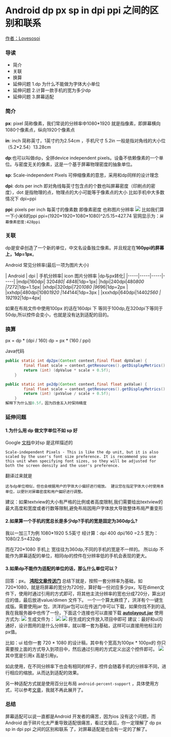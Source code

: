 # Android dp px sp in dpi ppi 之间的区别和联系

[作者：Lovesosoi](https://github.com/lvm0306)


### 导读
* 简介
* 关联
* 换算
* 延伸问题 1.dp 为什么不能做为字体大小单位
* 延伸问题 2.计算一款手机的宽为多少dp
* 延伸问题 3.屏幕适配

### 简介

**px**: pixel 简称像素，我们常说的分辨率中1080*1920 就是指像素，即屏幕横向1080个像素点，纵向1920个像素点

**in**: inch 简称英寸，1英寸约为2.54cm ，手机尺寸 5.2in 一般是指对角线的大小位（5.2*2.54）13.28cm

**dp**:也可以叫做dip，全拼device independent pixels。设备不依赖像素的一个单位。与密度无关的像素，这是一个基于屏幕物理密度的抽象单位。

**sp**: Scale-independent Pixels 可伸缩像素的意思，采用和dp同样的设计理念

**dpi**: dots per inch 即对角线每英寸包含点的个数也叫屏幕密度（印刷点的密度），dot 是指物理的点，物理点的大小可能等于像素点的大小 比如手机中大多数情况下 dpi=ppi

**ppi**: pixels per inch 每英寸的像素数 即像素密度 也称图片分辨率
![](http://mdeandroid.oss-cn-beijing.aliyuncs.com/article/android_interview/01/android_interview01_01.jpg)
比如我们算一下小米6的ppi
ppi=(1920\*1920+1080\*1080)^2/5.15=427.74
官网显示为：`屏幕像素密度:428ppi` 

### 关联
dp是安卓创造了一个新的单位，中文名设备独立像素。并且规定在**160ppi的屏幕上，1dp=1px**。

Android 常见分辨率(最后一项为图片大小)

| Android    | dpi | 手机分辨率| icon 图片分辨率 |dp与px转化|
|-----|-----|-----|-----|
|mdpi|160dpi| 320*480| 48*48|1dp=1px|
|hdpi|240dpi|480*800 |72*72|1dp=1.5px|
|xhdpi|320dpi|720*1080 |96*96|1dp=2px |
|xxhdpi|480dpi|1080*1920 |144*144|1dp=3px |
|xxxhdpi|640dpi|1440*2560 | 192*192|1dp=4px|



如果在布局文件中使用100px 的话在160dpi 下 等同于100dp,在320dpi下等同于50dp,所以控件会变小，也就是没有达到适配的目的。 

### 换算
px = dp * (dpi / 160)
dp = px * (160 / ppi)

Java代码
```java
public static int dp2px(Context context,final float dpValue) {
        final float scale = context.getResources().getDisplayMetrics().density;
        return (int) (dpValue * scale + 0.5f);
    }

public static int px2dp(Context context,final float pxValue) {
        final float scale = context.getResources().getDisplayMetrics().density;
        return (int) (pxValue / scale + 0.5f);
    }
解释下为什么加0.5f，因为四舍五入时保持精度
```

### 延伸问题

#### 1.为什么用 dp 做文字单位不如 sp 好
Google [文档](https://developer.android.com/guide/topics/resources/more-resources#Dimension)中对sp 是这样描述的
```
Scale-independent Pixels - This is like the dp unit, but it is also scaled by the user's font size preference. It is recommend you use this unit when specifying font sizes, so they will be adjusted for both the screen density and the user's preference.
```
翻译过来就是
```
这与dp单位相似，但也会根据用户的字体大小偏好进行缩放。 建议您在指定字体大小时使用本单位，以便针对屏幕密度和用户偏好进行调整。
```

建议：如果textview的大小有严格的比例或者高度限制,我们需要给出textview的最大高度和宽度或者行数等限制,避免布局因用户字体放大导致整体布局严重变形

#### 2.如果算一个手机的宽总长是多少dp?手机的宽是固定为360dp么?
我以一加三T为例
1080*1920 5.5英寸 
经计算：dpi 400
dpi/160 =2.5
宽为：1080/2.5=432dp

而在720*1080 手机上 宽往往为360dp,不同的手机的宽是不一样的。
所以dp 不能作为屏幕适配的单位，相同dp的控件在分辨率低的手机会表现的更大。

#### 3.如果dp不能作为适配的单位的话，那么什么单位可以？
回答：px。
**[鸿阳文章传送门](https://blog.csdn.net/lmj623565791/article/details/45460089)**
总结下就是，按照一套分辨率为基础，如720*1080，就是将屏幕的宽分为720份，算好每一份对应多少px，写在dimen文件下，使用时通过引用的方式即可，将其他主流分辨率的宽也分成720分，算出对应的值，最后放进value/dimen 文件下。
一个一个算太麻烦了，洪洋有个一键生成版。需要使用jar 包，洪洋的jar包可以在传送门中可以下载，如果你找不到的话,我在我服务器中也传了一份，下面这个连接也可以直接下载
**[autolayout.jar](http://mdeandroid.oss-cn-beijing.aliyuncs.com/article/android_interview/01/autolayout.jar)**
使用方式为:
![](http://mdeandroid.oss-cn-beijing.aliyuncs.com/article/android_interview/01/interview01_02.jpg)
生成文件为：
![](http://mdeandroid.oss-cn-beijing.aliyuncs.com/article/android_interview/01/interview01_03.jpg)
![](http://mdeandroid.oss-cn-beijing.aliyuncs.com/article/android_interview/01/interview01_04.jpg)
将生成的文件放入项目中即可
建议：最好和ui沟通好，设计图用的是什么分辨率，就以哪一套为基础，这样可以直接用他标注的px值。

比如：ui 给你一套 720 * 1080  的设计稿，其中有个宽高为100px \* 100px的 你只需要按上面的方式导入到项目中，然后通过引用的方式定义出这个控件即可。
![](http://mdeandroid.oss-cn-beijing.aliyuncs.com/article/android_interview/01/interview01_06.jpg)
其中宽是引用x 高是引用y。

如此使用，在不同分辨率下也会有相同的样子，控件会随着手机的分辨率不同，进行相应的缩放。从而达到适配的效果。

另一种适配方式就是使用百分比布局 `android-percent-support`
，具体使用方式，可以参考[文章](https://www.jianshu.com/p/7a6475757743?from=jiantop.com)，我就不再此展开了。

### 总结
屏幕适配可以说一直都是Android 开发者的痛苦，因为ios 没有这个问题，而Android 由于碎片化太严重导致适配很痛苦，看过文章后，你一定理解了 dp px sp in dpi ppi 之间的区别和联系 了，对屏幕适配是也会有一定的了解了。
